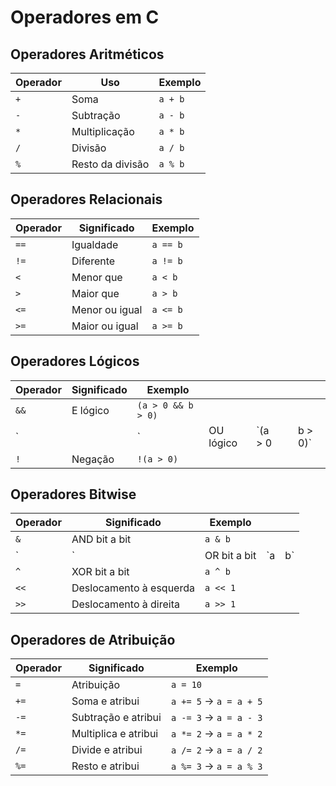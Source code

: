 # Operadores em C

## Operadores Aritméticos

| Operador | Uso              | Exemplo |
| -------- | ---------------- | ------- |
| `+`      | Soma             | `a + b` |
| `-`      | Subtração        | `a - b` |
| `*`      | Multiplicação    | `a * b` |
| `/`      | Divisão          | `a / b` |
| `%`      | Resto da divisão | `a % b` |

## Operadores Relacionais
| Operador | Significado    | Exemplo  |
| -------- | -------------- | -------- |
| `==`     | Igualdade      | `a == b` |
| `!=`     | Diferente      | `a != b` |
| `<`      | Menor que      | `a < b`  |
| `>`      | Maior que      | `a > b`  |
| `<=`     | Menor ou igual | `a <= b` |
| `>=`     | Maior ou igual | `a >= b` |

## Operadores Lógicos
| Operador | Significado | Exemplo            |           |         |   |         |
| -------- | ----------- | ------------------ | --------- | ------- | - | ------- |
| `&&`     | E lógico    | `(a > 0 && b > 0)` |           |         |   |         |
| `        |             | `                  | OU lógico | `(a > 0 |   | b > 0)` |
| `!`      | Negação     | `!(a > 0)`         |           |         |   |         |

## Operadores Bitwise

| Operador | Significado             | Exemplo      |    |    |
| -------- | ----------------------- | ------------ | -- | -- |
| `&`      | AND bit a bit           | `a & b`      |    |    |
| `        | `                       | OR bit a bit | `a | b` |
| `^`      | XOR bit a bit           | `a ^ b`      |    |    |
| `<<`     | Deslocamento à esquerda | `a << 1`     |    |    |
| `>>`     | Deslocamento à direita  | `a >> 1`     |    |    |

## Operadores de Atribuição

| Operador | Significado          | Exemplo                |
| -------- | -------------------- | ---------------------- |
| `=`      | Atribuição           | `a = 10`               |
| `+=`     | Soma e atribui       | `a += 5` → `a = a + 5` |
| `-=`     | Subtração e atribui  | `a -= 3` → `a = a - 3` |
| `*=`     | Multiplica e atribui | `a *= 2` → `a = a * 2` |
| `/=`     | Divide e atribui     | `a /= 2` → `a = a / 2` |
| `%=`     | Resto e atribui      | `a %= 3` → `a = a % 3` |

